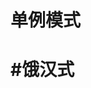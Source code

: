 # 单例模式

# #饿汉式

<!--stackedit_data:
eyJoaXN0b3J5IjpbLTEzNjU5MTYzOTQsMTIyNTEzNzUzLC0zMz
I0NTUzNjNdfQ==
-->